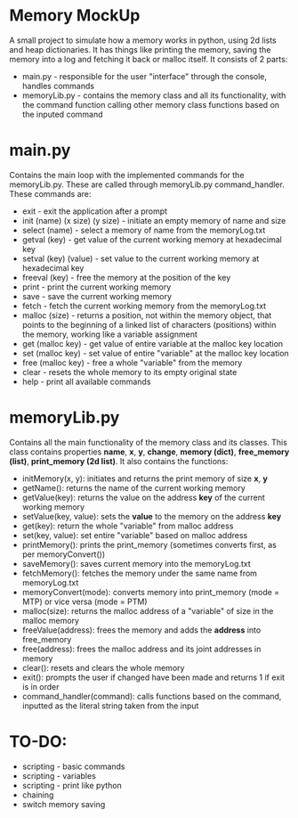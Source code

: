 # Memory MockUp
A small project to simulate how a memory works in python, using 2d lists and heap dictionaries. It has things like printing the memory, saving the memory into a log and fetching it back or malloc itself. It consists of 2 parts:
* main.py - responsible for the user "interface" through the console, handles commands
* memoryLib.py - contains the memory class and all its functionality, with the command function calling other memory class functions based on the inputed command

# main.py
Contains the main loop with the implemented commands for the memoryLib.py. These are called through memoryLib.py command_handler. These commands are:
* exit - exit the application after a prompt
* init (name) (x size) (y size) - initiate an empty memory of name and size
* select (name) - select a memory of name from the memoryLog.txt
* getval (key) - get value of the current working memory at hexadecimal key
* setval (key) (value) - set value to the current working memory at hexadecimal key
* freeval (key) - free the memory at the position of the key
* print - print the current working memory
* save - save the current working memory
* fetch - fetch the current working memory from the memoryLog.txt
* malloc (size) - returns a position, not within the memory object, that points to the beginning of a linked list of characters (positions) within the memory, working like a variable assignment
* get (malloc key) - get value of entire variable at the malloc key location
* set (malloc key) - set value of entire "variable" at the malloc key location
* free (malloc key) - free a whole "variable" from the memory
* clear - resets the whole memory to its empty original state
* help - print all available commands

# memoryLib.py
Contains all the main functionality of the memory class and its classes. This class contains properties **name**, **x**, **y**, **change**, **memory (dict)**, **free_memory (list)**, **print_memory (2d list)**.
It also contains the functions:
* initMemory(x, y): initiates and returns the print memory of size **x**, **y**
* getName(): returns the name of the current working memory
* getValue(key): returns the value on the address **key** of the current working memory
* setValue(key, value): sets the **value** to the memory on the address **key**
* get(key): return the whole "variable" from malloc address
* set(key, value): set entire "variable" based on malloc address
* printMemory(): prints the print_memory (sometimes converts first, as per memoryConvert())
* saveMemory(): saves current memory into the memoryLog.txt
* fetchMemory(): fetches the memory under the same name from memoryLog.txt
* memoryConvert(mode): converts memory into print_memory (mode = MTP) or vice versa (mode = PTM)
* malloc(size): returns the malloc address of a "variable" of size in the malloc memory
* freeValue(address): frees the memory and adds the **address** into free_memory
* free(address): frees the malloc address and its joint addresses in memory
* clear(): resets and clears the whole memory
* exit(): prompts the user if changed have been made and returns 1 if exit is in order
* command_handler(command): calls functions based on the command, inputted as the literal string taken from the input

# TO-DO:
* scripting - basic commands
* scripting - variables
* scripting - print like python
* chaining
* switch memory saving